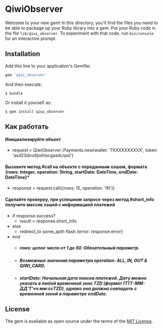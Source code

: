 # QiwiObserver

Welcome to your new gem! In this directory, you'll find the files you need to be able to package up your Ruby library into a gem. Put your Ruby code in the file `lib/qiwi_observer`. To experiment with that code, run `bin/console` for an interactive prompt.


## Installation

Add this line to your application's Gemfile:

```ruby
gem 'qiwi_observer'
```

And then execute:

    $ bundle

Or install it yourself as:

    $ gem install qiwi_observer

## Как работать
#### Инициализируйте объект
 - request = QiwiObserver::Payments.new(wallet: '7XXXXXXXXXX', token: 'asd23dsvdljoihiscgasdcrpoi')

#### Вызовите метод #call  на объекте с переданным хэшом, формата {rows: Integer, operation: String, startDate: DateTime, endDate: DateTime}*
 - response = request.call({rows: 15, operation: 'IN'})

#### Сделайте проверку, при успешном запросе через метод #short_info получите массив хэшей с информацией платежей 
 - if response.success?
     - result = response.short_info
 - else
     - redirect_to some_apth flash {error: response.error}
 - end
    - ##### rows: целое число от 1 до 50. Обязательный параметр.
    - ##### Возможные значения параметра operation: ALL, IN, OUT & QIWI_CARD.
    - ##### startDate: Начальная дата поиска платежей. Дату можно указать в любой временной зоне TZD (формат ГГГГ-ММ-ДД'T'чч:мм:ссTZD), однако она должна совпадать с временной зоной в параметре endDate.

## License

The gem is available as open source under the terms of the [MIT License](https://opensource.org/licenses/MIT).
